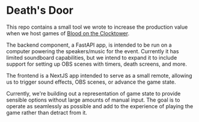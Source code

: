 # Death's Door

This repo contains a small tool we wrote to increase the production value when we host games of [Blood on the Clocktower]().

The backend component, a FastAPI app, is intended to be run on a computer powering the speakers/music for the event. Currently it has limited soundboard capabilities, but we intend to expand it to include support for setting up OBS scenes with timers, death screens, and more.

The frontend is a NextJS app intended to serve as a small remote, allowing us to trigger sound effects, OBS scenes, or advance the game state.

Currently, we're building out a representation of game state to provide sensible options without large amounts of manual input. The goal is to operate as seamlessly as possible and add to the experience of playing the game rather than detract from it.